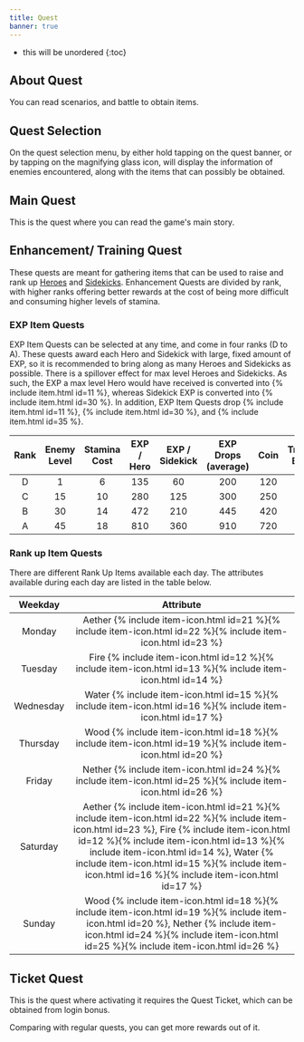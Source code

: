 ```yaml
---
title: Quest
banner: true
---
```


* this will be unordered
{:toc}

## About Quest

You can read scenarios, and battle to obtain items.

## Quest Selection

On the quest selection menu, by either hold tapping on the quest banner, or by tapping on the magnifying glass icon, will display the information of enemies encountered, along with the items that can possibly be obtained.

## Main Quest

This is the quest where you can read the game's main story.

## Enhancement/ Training Quest

These quests are meant for gathering items that can be used to raise and rank up [Heroes](/guide/hero) and [Sidekicks](/guide/sidekick). Enhancement Quests are divided by rank, with higher ranks offering better rewards at the cost of being more difficult and consuming higher levels of stamina.

### EXP Item Quests

EXP Item Quests can be selected at any time, and come in four ranks (D to A). These quests award each Hero and Sidekick with large, fixed amount of EXP, so it is recommended to bring along as many Heroes and Sidekicks as possible. There is a spillover effect for max level Heroes and Sidekicks. As such, the EXP a max level Hero would have received is converted into {% include item.html id=11 %}, whereas Sidekick EXP is converted into {% include item.html id=30 %}. In addition, EXP Item Quests drop {% include item.html id=11 %}, {% include item.html id=30 %}, and {% include item.html id=35 %}.

| Rank | Enemy Level | Stamina Cost | EXP / Hero | EXP / Sidekick | EXP Drops  (average) | Coin | Training Bands | Rank EXP |
|:----:|:-----------:|:------------:|:----------:|:--------------:|:--------------------:|:----:|:--------------:|:--------:|
|   D  |      1      |       6      |     135    |       60       |          200         |  120 |        0       |    60    |
|   C  |      15     |      10      |     280    |       125      |          300         |  250 |       50       |    100   |
|   B  |      30     |      14      |     472    |       210      |          445         |  420 |       100      |    140   |
|   A  |      45     |      18      |     810    |       360      |          910         |  720 |       150      |    180   |

<!--- Quest rewards appear to have some variation, but my sample size was low (N=5 for each quest). This might require a weighted average but until I have more data points I'll do a simple average of the drop types I've seen. It seems there are three drop tiers per rank so far. --->
<!--- However, I found no variation in EXP per Hero/Sidekick, Rank EXP, as well as Coin and Training Band drops so far.  --->
<!--- Take the current values with a grain of salt as I gather more data points (also pls donate stamina drinks, thanks). --->

### Rank up Item Quests 

There are different Rank Up Items available each day. The attributes available during each day are listed in the table below.

|  Weekday  |      Attribute      |
|:---------:|:-------------------:|
|   Monday  |        Aether {% include item-icon.html id=21 %}{% include item-icon.html id=22 %}{% include item-icon.html id=23 %}      |
|  Tuesday  |         Fire {% include item-icon.html id=12 %}{% include item-icon.html id=13 %}{% include item-icon.html id=14 %}       |
| Wednesday |        Water {% include item-icon.html id=15 %}{% include item-icon.html id=16 %}{% include item-icon.html id=17 %}        |
|  Thursday |         Wood {% include item-icon.html id=18 %}{% include item-icon.html id=19 %}{% include item-icon.html id=20 %}        |
|   Friday  |        Nether {% include item-icon.html id=24 %}{% include item-icon.html id=25 %}{% include item-icon.html id=26 %}       |
|  Saturday | Aether {% include item-icon.html id=21 %}{% include item-icon.html id=22 %}{% include item-icon.html id=23 %}, Fire {% include item-icon.html id=12 %}{% include item-icon.html id=13 %}{% include item-icon.html id=14 %}, Water {% include item-icon.html id=15 %}{% include item-icon.html id=16 %}{% include item-icon.html id=17 %} |
|   Sunday  |     Wood {% include item-icon.html id=18 %}{% include item-icon.html id=19 %}{% include item-icon.html id=20 %}, Nether {% include item-icon.html id=24 %}{% include item-icon.html id=25 %}{% include item-icon.html id=26 %}    |

## Ticket Quest

This is the quest where activating it requires the Quest Ticket, which can be obtained from login bonus.

Comparing with regular quests, you can get more rewards out of it.
